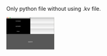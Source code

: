 Only python file without using .kv file.

<img src='/a_pythonOnly_1stTrial/trial.png' height="25%" width="25%">
